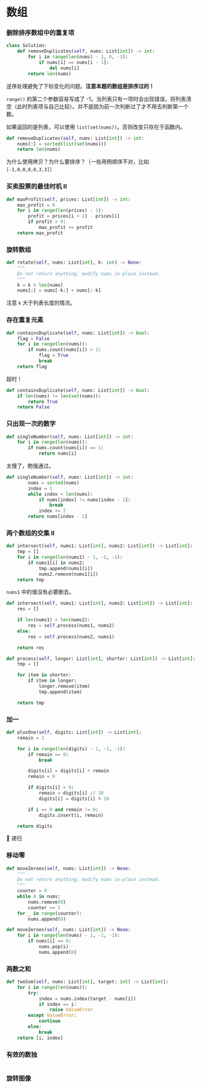# 数组

### 删除排序数组中的重复项

```python
class Solution:
    def removeDuplicates(self, nums: List[int]) -> int:
        for i in range(len(nums) - 1, 0, -1):
            if nums[i] == nums[i - 1]:
                del nums[i]
        return len(nums)
```

逆序处理避免了下标变化的问题。**注意本题的数组是排序过的！**

`range()` 的第二个参数容易写成了 -1。当列表只有一项时会出现错误，将列表清空（此时列表项与自己比较）。并不是因为前一次判断过了才不用去判断第一个数。

如果返回的是列表，可以使用 `list(set(nums))`。否则改变只存在于函数内。

```python
def removeDuplicates(self, nums: List[int]) -> int:
    nums[:] = sorted(list(set(nums)))
    return len(nums)
```

为什么使用拷贝？为什么要排序？（一些用例顺序不对，比如 `[-1,0,0,0,0,3,3]`）

### 买卖股票的最佳时机 II

```python
def maxProfit(self, prices: List[int]) -> int:
    max_profit = 0
    for i in range(len(prices) - 1):
        profit = prices[i + 1] - prices[i]
        if profit > 0:
            max_profit += profit
    return max_profit
```

### 旋转数组

```python
def rotate(self, nums: List[int], k: int) -> None:
    """
    Do not return anything, modify nums in-place instead.
    """
    k = k % len(nums)
    nums[:] = nums[-k:] + nums[:-k]
```

注意 `k` 大于列表长度的情况。

### 存在重复元素

```python
def containsDuplicate(self, nums: List[int]) -> bool:
    flag = False
    for i in range(len(nums)):
        if nums.count(nums[i]) > 1:
            flag = True
            break
    return flag
```

超时！

```python
def containsDuplicate(self, nums: List[int]) -> bool:
    if len(nums) != len(set(nums)):
        return True
    return False
```

### 只出现一次的数字

```python
def singleNumber(self, nums: List[int]) -> int:
    for i in range(len(nums)):
        if nums.count(nums[i]) == 1:
            return nums[i]
```

太慢了，勉强通过。

```python
def singleNumber(self, nums: List[int]) -> int:
        nums = sorted(nums)
        index = 1
        while index < len(nums):
            if nums[index] != nums[index - 1]:
                break
            index += 2
        return nums[index - 1]
```

### 两个数组的交集 II

```python
def intersect(self, nums1: List[int], nums2: List[int]) -> List[int]:
    tmp = []
    for i in range(len(nums1) - 1, -1, -1):
        if nums1[i] in nums2:
            tmp.append(nums1[i])
            nums2.remove(nums1[i])
    return tmp
```

`nums1` 中的值没有必要删去。

```python
def intersect(self, nums1: List[int], nums2: List[int]) -> List[int]:
    res = []

    if len(nums1) > len(nums2):
        res = self.process(nums1, nums2)
    else:
        res = self.process(nums2, nums1)

    return res

def process(self, longer: List[int], shorter: List[int]) -> List[int]:
    tmp = []

    for item in shorter:
        if item in longer:
            longer.remove(item)
            tmp.append(item)

    return tmp
```

### 加一

```python
def plusOne(self, digits: List[int]) -> List[int]:
    remain = 1

    for i in range(len(digits) - 1, -1, -1):
        if remain == 0:
            break

        digits[i] = digits[i] + remain
        remain = 0

        if digits[i] > 9:
            remain = digits[i] // 10
            digits[i] = digits[i] % 10

        if i == 0 and remain != 0:
            digits.insert(i, remain)

    return digits
```

:construction: 递归

### 移动零

```python
def moveZeroes(self, nums: List[int]) -> None:
    """
    Do not return anything, modify nums in-place instead.
    """
    counter = 0
    while 0 in nums:
        nums.remove(0)
        counter += 1
    for _ in range(counter):
        nums.append(0)
```

```python
def moveZeroes(self, nums: List[int]) -> None:
    for i in range(len(nums) - 1, -1, -1):
        if nums[i] == 0:
            nums.pop(i)
            nums.append(0)
```

### 两数之和

```python
def twoSum(self, nums: List[int], target: int) -> List[int]:
    for i in range(len(nums)):
        try:
            index = nums.index(target - nums[i])
            if index == i:
                raise ValueError
        except ValueError:
            continue
        else:
            break
    return [i, index]
```

### 有效的数独

```python

```

### 旋转图像

```python

```
